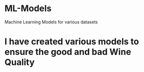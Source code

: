 # ML-Models
Machine Learning Models for various datasets
# I have created various models to ensure the good and bad Wine Quality
